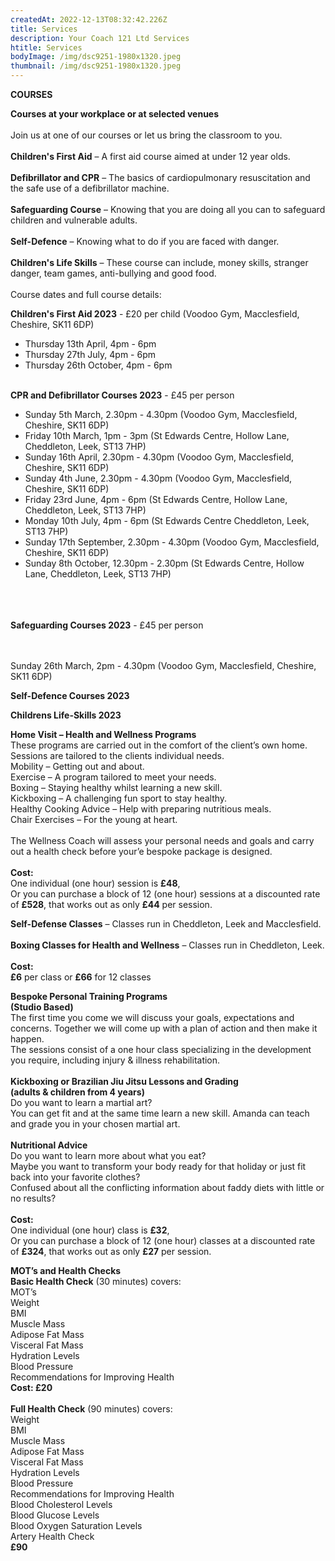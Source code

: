 ```yaml
---
createdAt: 2022-12-13T08:32:42.226Z
title: Services
description: Your Coach 121 Ltd Services
htitle: Services
bodyImage: /img/dsc9251-1980x1320.jpeg
thumbnail: /img/dsc9251-1980x1320.jpeg
---
```

**C﻿OURSES**

**Courses at your workplace or at selected venues**\
\
Join us at one of our courses or let us bring the classroom to you.\
\
**Children's First Aid** – A first aid course aimed at under 12 year olds.\
\
**Defibrillator and CPR** – The basics of cardiopulmonary resuscitation and the safe use of a defibrillator machine.\
\
**Safeguarding Course** – Knowing that you are doing all you can to safeguard children and vulnerable adults.\
\
**Self-Defence** – Knowing what to do if you are faced with danger.\
\
**Children's Life Skills** – These course can include, money skills, stranger danger, team games, anti-bullying and good food.\
\
Course dates and full course details:

**Children's First Aid 2023** - £20 per child (Voodoo Gym, Macclesfield, Cheshire, SK11 6DP)

* T﻿hursday 13th April, 4pm - 6pm
* T﻿hursday 27th July, 4pm - 6pm 
* T﻿hursday 26th October, 4pm - 6pm 

\
**CPR and Defibrillator Courses 2023** - £45 per person

* S﻿unday 5th March, 2.30pm - 4.30pm (Voodoo Gym, Macclesfield, Cheshire, SK11 6DP)
* F﻿riday 10th March, 1pm - 3pm (St Edwards Centre, Hollow Lane, Cheddleton, Leek, ST13 7HP)
* S﻿unday 16th April, 2.30pm - 4.30pm (Voodoo Gym, Macclesfield, Cheshire, SK11 6DP)
* S﻿unday 4th June, 2.30pm - 4.30pm (Voodoo Gym, Macclesfield, Cheshire, SK11 6DP)
* F﻿riday 23rd June, 4pm - 6pm (St Edwards Centre, Hollow Lane, Cheddleton, Leek, ST13 7HP)
* M﻿onday 10th July, 4pm - 6pm (St Edwards Centre Cheddleton, Leek, ST13 7HP)
* S﻿unday 17th September, 2.30pm - 4.30pm (Voodoo Gym, Macclesfield, Cheshire, SK11 6DP)
* S﻿unday 8th October, 12.30pm - 2.30pm (St Edwards Centre, Hollow Lane, Cheddleton, Leek, ST13 7HP)

\
\
\
**Safeguarding Courses 2023** - £45 per person

\
\
S﻿unday 26th March, 2pm - 4.30pm (Voodoo Gym, Macclesfield, Cheshire, SK11 6DP)

**S﻿elf-Defence Courses 2023**

**C﻿hildrens Life-Skills 2023**

<!--EndFragment-->

**Home Visit – Health and Wellness Programs**\
These programs are carried out in the comfort of the client’s own home. Sessions are tailored to the clients individual needs.\
Mobility – Getting out and about.\
Exercise – A program tailored to meet your needs.\
Boxing – Staying healthy whilst learning a new skill.\
Kickboxing – A challenging fun sport to stay healthy.\
Healthy Cooking Advice – Help with preparing nutritious meals.\
Chair Exercises – For the young at heart.\
\
The Wellness Coach will assess your personal needs and goals and carry out a health check before your’e bespoke package is designed.\
\
**Cost:**\
One individual (one hour) session is **£48**,\
Or you can purchase a block of 12 (one hour) sessions at a discounted rate of **£528**, that works out as only **£44** per session.

**Self-Defense Classes** – Classes run in Cheddleton, Leek and Macclesfield.\
\
**Boxing Classes for Health and Wellness** – Classes run in Cheddleton, Leek.\
\
**Cost:**\
**£6** per class or **£66** for 12 classes

**Bespoke Personal Training Programs**\
**(Studio Based)**\
The first time you come we will discuss your goals, expectations and concerns. Together we will come up with a plan of action and then make it happen.\
The sessions consist of a one hour class specializing in the development you require, including injury & illness rehabilitation.\
\
**Kickboxing or Brazilian Jiu Jitsu Lessons and Grading**\
**(adults & children from 4 years)**\
Do you want to learn a martial art?\
You can get fit and at the same time learn a new skill. Amanda can teach and grade you in your chosen martial art.\
\
**Nutritional Advice**\
Do you want to learn more about what you eat?\
Maybe you want to transform your body ready for that holiday or just fit back into your favorite clothes?\
Confused about all the conflicting information about faddy diets with little or no results?\
\
**Cost:**\
One individual (one hour) class is **£32**,\
Or you can purchase a block of 12 (one hour) classes at a discounted rate of **£324**, that works out as only **£27** per session.

**MOT’s and Health Checks**\
**Basic Health Check** (30 minutes) covers:\
MOT’s\
Weight\
BMI\
Muscle Mass\
Adipose Fat Mass\
Visceral Fat Mass\
Hydration Levels\
Blood Pressure\
Recommendations for Improving Health\
**Cost: £20**\
\
**Full Health Check** (90 minutes) covers:\
Weight\
BMI\
Muscle Mass\
Adipose Fat Mass\
Visceral Fat Mass\
Hydration Levels\
Blood Pressure\
Recommendations for Improving Health\
Blood Cholesterol Levels\
Blood Glucose Levels\
Blood Oxygen Saturation Levels\
Artery Health Check\
**£90**